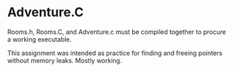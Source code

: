 # Adventure.C

Rooms.h, Rooms.C, and Adventure.c must be compiled together to procure a working executable.

This assignment was intended as practice for finding and freeing pointers without memory leaks. Mostly working.